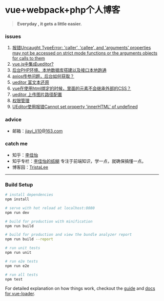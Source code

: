 # vue+webpack+php个人博客

>  **Everyday , it gets a little easier.**

### issues

1. [报错Uncaught TypeError: 'caller', 'callee', and 'arguments' properties may not be accessed on strict mode functions or the arguments objects for calls to them](https://github.com/JiayiLi/TristaLee-vue-blog/issues/1)
2. [vue.js中集成ueditor?](https://github.com/JiayiLi/TristaLee-vue-blog/issues/2)
3. [后台PHP环境、本地数据库搭建以及接口本地跑通](https://github.com/JiayiLi/TristaLee-vue-blog/issues/3)
4. [axios传参问题，后台如何获取？](https://github.com/JiayiLi/TristaLee-vue-blog/issues/4)
5. [ueditor 富文本还原](https://github.com/JiayiLi/TristaLee-vue-blog/issues/5)
6. [vue在使用html绑定的时候，里面的元素不会继承外部的CSS？](https://github.com/JiayiLi/TristaLee-vue-blog/issues/6)
7. [ueditor 上传图片路径配置](https://github.com/JiayiLi/TristaLee-vue-blog/issues/7)
8.  [权限管理](https://github.com/JiayiLi/TristaLee-vue-blog/issues/8)
9.   [UEditor使用报错Cannot set property 'innerHTML' of undefined](https://github.com/JiayiLi/TristaLee-vue-blog/issues/10)


###  advice
- 邮箱：<jiayi_li10@163.com>


### catch me
- 知乎：[李佳怡](https://www.zhihu.com/people/jiayi-0526)
- 知乎专栏：[李佳怡的纸糊](https://zhuanlan.zhihu.com/front-end-web) 专注于前端知识，学一点，就确保搞懂一点。
- 博客园：[TristaLee](http://www.cnblogs.com/lijiayi/)


-------------------

### Build Setup

``` bash
# install dependencies
npm install

# serve with hot reload at localhost:8080
npm run dev

# build for production with minification
npm run build

# build for production and view the bundle analyzer report
npm run build --report

# run unit tests
npm run unit

# run e2e tests
npm run e2e

# run all tests
npm test
```

For detailed explanation on how things work, checkout the [guide](http://vuejs-templates.github.io/webpack/) and [docs for vue-loader](http://vuejs.github.io/vue-loader).
